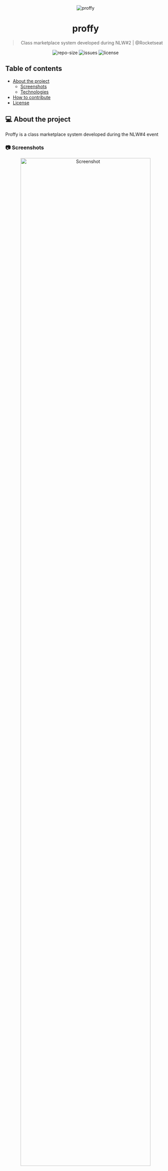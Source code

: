 <div align="center">
  <img src=".github/images/banner.png" alt="proffy" />
  <h1>
    proffy
  </h1>
  <blockquote>
    Class marketplace system developed during NLW#2 | @Rocketseat
  </blockquote>
  <div id="badges">
    <img src="https://img.shields.io/github/repo-size/carlos3g/proffy?color=4000FF" alt="repo-size" />
    <img src="https://img.shields.io/github/issues-raw/carlos3g/proffy?color=4000FF" alt="issues" />
    <img src="https://img.shields.io/badge/license-MIT-4000FF" alt="license" />
  </div>
</div>

## Table of contents

- [About the project](#-about-the-project)
  - [Screenshots](#-screenshots)
  - [Technologies](#-technologies)
- [How to contribute](#-how-to-contribute)
- [License](#-license)

## 💻 About the project

Proffy is a class marketplace system developed during the NLW#4 event

### 📷 Screenshots

<div align="center">
  <img src=".github/images/mockup.png" alt="Screenshot" width="90%"/>
</div>

### 🛠 Technologies

The following technologies were used in the construction of the project:

- [Typescript](https://www.typescriptlang.org/)
- [Express](https://expressjs.com/)
- [Node.js](https://nodejs.org/en/)
- [ReactJS](https://reactjs.org/)
- [Axios](https://github.com/axios/axios)
- [Expo](https://expo.io/)

## 📝 License

This project is under the MIT license. See the file [LICENSE](LICENSE) for more details.

---

<div align="center">

Created by [Carlos Mesquita](https://github.com/carlos3g) 💜

</div>
